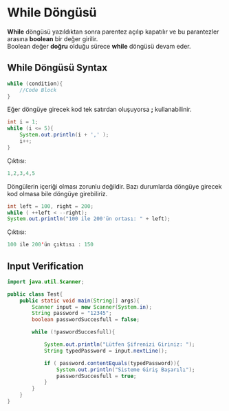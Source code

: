 # While Döngüsü

**While** döngüsü yazıldıktan sonra parentez açılıp kapatılır ve bu parantezler arasına **boolean** bir değer girilir.  
Boolean değer **doğru** olduğu sürece **while** döngüsü devam eder.

## While Döngüsü Syntax

```java
while (condition){
    //Code Block
}
```

Eğer döngüye girecek kod tek satırdan oluşuyorsa **;** kullanabilinir.

```java
int i = 1;
while (i <= 5){
    System.out.println(i + ',' );
    i++;
}
```

Çıktısı:

```java
1,2,3,4,5
```

Döngülerin içeriği olması zorunlu değildir. Bazı durumlarda döngüye girecek kod olmasa bile döngüye girebiliriz.

```java
int left = 100, right = 200;
while ( ++left < --right);
System.out.println("100 ile 200'ün ortası: " + left);
```

Çıktısı:

```java
100 ile 200'ün çıktısı : 150
```

## Input Verification

```java
import java.util.Scanner;

public class Test{
    public static void main(String[] args){
        Scanner input = new Scanner(System.in);
        String password = "12345";
        boolean passwordSuccesfull = false;

        while (!paswordSuccesfull){

            System.out.println("Lütfen Şifrenizi Giriniz: ");
            String typedPassword = input.nextLine();

            if ( password.contentEquals(typedPassword)){
                System.out.println("Sisteme Giriş Başarılı");
                passwordSuccesfull = true;
            }
        }
    }
}
```
